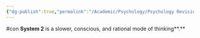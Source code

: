 ```yaml
---
{"dg-publish":true,"permalink":"/Academic/Psychology/Psychology Revision/Concepts/System 2/"}
---
```


#con 
**System 2** is a slower, conscious, and rational mode of thinking**.**